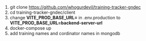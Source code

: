1. git clone https://github.com/whogurdevil/training-tracker-gndec
2. cd training-tracker-gndec/client
3. change **VITE_PROD_BASE_URL=** in .env.production to **VITE_PROD_BASE_URL=backend-server-url**
4. docker-compose up
5. add training names and cordinator names in mongodb
